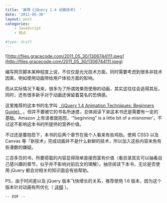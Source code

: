 ```yaml
---
title: '推荐《jQuery 1.4 动画技术》 '
date: '2011-05-30'
layout: post
categories:
    - JavaScript
    - 观点

#type: draft
---
```


![http://files.gracecode.com/2011_05_30/1306744111.jpeg](http://files.gracecode.com/2011_05_30/1306744111.jpeg)

编写网页脚本某种程度上说，不仅仅是光光技术方面，同时需要考虑到很多非技术因素，例如使用动画带给用户体验方面的影响。

而从实际情况下看来，很多为了所谓效果而使用的动画，其实这往往会适得其反。同时，还有很多新手对于动画还保留着莫名的恐惧感。

这里推荐的这本书的名字叫 [《jQuery 1.4 Animation Techniques: Beginners Guide》](http://www.amazon.com/jQuery-1-4-Animation-Techniques-Beginners/dp/1849513309) 。但并不要被它的书名所迷惑，总体阅读下来这本书还是需要有一定的基础。Amazon 上有读者就抱怨，‘\"beginning\" is a little bit of a misnomer’，不过这不影响这本书的所提供的营养价值。

不过还是要抱怨下，本书的后两个章节在我个人看来有些鸡肋。使用 CSS3 以及 Canvas 等「新技术」完成动画并不是什么新鲜的技术，所以加入这些内容未免有些凑数的嫌疑。

三百多页的书，所要搭载的内容显得简单直接而富有价值（看目录其实可以抽看自己感兴趣的章节，似乎并不影响对前后文的理解）。抽空阅读下本书，无论是否使用 jQuery 都会对相关的知识面会有些帮助。

PS，由于时间差以及 jQuery 版本飞快增长的关系，推荐使用 1.6 版本，因为这个版本针对动画有所优化（ [详细](http://www.infoq.com/news/2011/05/jquery-1.6-released) ）。

`-- EOF --`
